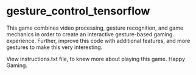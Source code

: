 # gesture_control_tensorflow

This game combines video processing, gesture recognition, and game mechanics in order to create an interactive gesture-based gaming experience. 
Further, improve this code with additional features, and more gestures to make this very interesting.

View instructions.txt file, to knew more about playing this game. Happy Gaming. 

